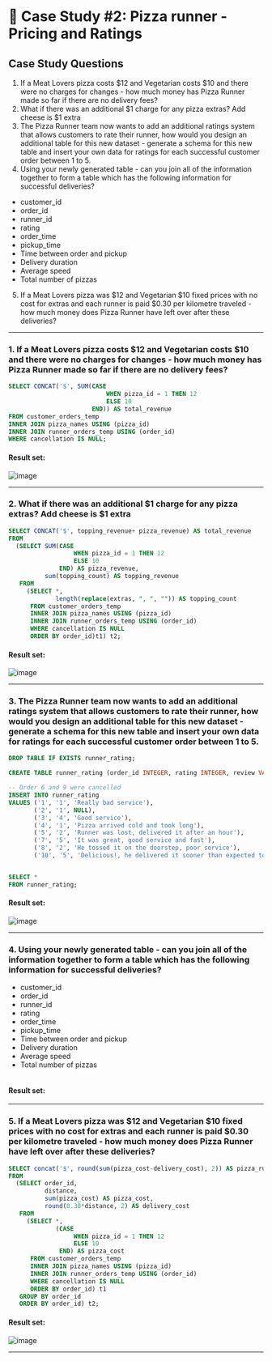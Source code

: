 # :pizza: Case Study #2: Pizza runner - Pricing and Ratings

## Case Study Questions

1. If a Meat Lovers pizza costs $12 and Vegetarian costs $10 and there were no charges for changes - how much money has Pizza Runner made so far if there are no delivery fees?
2. What if there was an additional $1 charge for any pizza extras? Add cheese is $1 extra
3. The Pizza Runner team now wants to add an additional ratings system that allows customers to rate their runner, how would you design an additional table for this new dataset - generate a schema for this new table and insert your own data for ratings for each successful customer order between 1 to 5.
4. Using your newly generated table - can you join all of the information together to form a table which has the following information for successful deliveries?
- customer_id
- order_id
- runner_id
- rating
- order_time
- pickup_time
- Time between order and pickup
- Delivery duration
- Average speed
- Total number of pizzas
5. If a Meat Lovers pizza was $12 and Vegetarian $10 fixed prices with no cost for extras and each runner is paid $0.30 per kilometre traveled - how much money does Pizza Runner have left over after these deliveries?

***

###  1. If a Meat Lovers pizza costs $12 and Vegetarian costs $10 and there were no charges for changes - how much money has Pizza Runner made so far if there are no delivery fees?

```sql
SELECT CONCAT('$', SUM(CASE
                           WHEN pizza_id = 1 THEN 12
                           ELSE 10
                       END)) AS total_revenue
FROM customer_orders_temp
INNER JOIN pizza_names USING (pizza_id)
INNER JOIN runner_orders_temp USING (order_id)
WHERE cancellation IS NULL;
``` 
	
#### Result set:
![image](https://user-images.githubusercontent.com/77529445/168244471-aebb9ea3-8566-4c03-b624-e9ec164390cd.png)

***

###  2. What if there was an additional $1 charge for any pizza extras? Add cheese is $1 extra

```sql
SELECT CONCAT('$', topping_revenue+ pizza_revenue) AS total_revenue
FROM
  (SELECT SUM(CASE
                  WHEN pizza_id = 1 THEN 12
                  ELSE 10
              END) AS pizza_revenue,
          sum(topping_count) AS topping_revenue
   FROM
     (SELECT *,
             length(replace(extras, ", ", "")) AS topping_count
      FROM customer_orders_temp
      INNER JOIN pizza_names USING (pizza_id)
      INNER JOIN runner_orders_temp USING (order_id)
      WHERE cancellation IS NULL
      ORDER BY order_id)t1) t2;
``` 
	
#### Result set:
![image](https://user-images.githubusercontent.com/77529445/168244665-403dc3f1-2e65-4be5-8ed0-e799a08b9afd.png)

***

###  3. The Pizza Runner team now wants to add an additional ratings system that allows customers to rate their runner, how would you design an additional table for this new dataset - generate a schema for this new table and insert your own data for ratings for each successful customer order between 1 to 5.

```sql
DROP TABLE IF EXISTS runner_rating;

CREATE TABLE runner_rating (order_id INTEGER, rating INTEGER, review VARCHAR(100)) ;

-- Order 6 and 9 were cancelled
INSERT INTO runner_rating
VALUES ('1', '1', 'Really bad service'),
       ('2', '1', NULL),
       ('3', '4', 'Good service'),
       ('4', '1', 'Pizza arrived cold and took long'),
       ('5', '2', 'Runner was lost, delivered it after an hour'),
       ('7', '5', 'It was great, good service and fast'),
       ('8', '2', 'He tossed it on the doorstep, poor service'),
       ('10', '5', 'Delicious!, he delivered it sooner than expected too!');


SELECT *
FROM runner_rating;
``` 
	
#### Result set:
![image](https://user-images.githubusercontent.com/77529445/168259752-273ab2b7-e659-4b9f-961e-ab9c0260e581.png)

***

###  4. Using your newly generated table - can you join all of the information together to form a table which has the following information for successful deliveries?
- customer_id
- order_id
- runner_id
- rating
- order_time
- pickup_time
- Time between order and pickup
- Delivery duration
- Average speed
- Total number of pizzas

```sql

``` 
	
#### Result set:

***

###  5. If a Meat Lovers pizza was $12 and Vegetarian $10 fixed prices with no cost for extras and each runner is paid $0.30 per kilometre traveled - how much money does Pizza Runner have left over after these deliveries?

```sql
SELECT concat('$', round(sum(pizza_cost-delivery_cost), 2)) AS pizza_runner_revenue
FROM
  (SELECT order_id,
          distance,
          sum(pizza_cost) AS pizza_cost,
          round(0.30*distance, 2) AS delivery_cost
   FROM
     (SELECT *,
             (CASE
                  WHEN pizza_id = 1 THEN 12
                  ELSE 10
              END) AS pizza_cost
      FROM customer_orders_temp
      INNER JOIN pizza_names USING (pizza_id)
      INNER JOIN runner_orders_temp USING (order_id)
      WHERE cancellation IS NULL
      ORDER BY order_id) t1
   GROUP BY order_id
   ORDER BY order_id) t2;
``` 
	
#### Result set:
![image](https://user-images.githubusercontent.com/77529445/168251618-a7c97f22-9c0e-43d1-a4ec-1ea69e610c3d.png)

***




